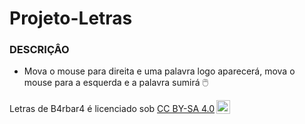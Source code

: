 # Projeto-Letras
### DESCRIÇÂO
- Mova o mouse para direita e uma palavra logo aparecerá, mova o mouse para a esquerda e a palavra sumirá 🖱️



<p xmlns:cc="http://creativecommons.org/ns#" xmlns:dct="http://purl.org/dc/terms/"><span property="dct:title">Letras</span> de <span property="cc:attributionName">B4rbar4</span> é licenciado sob <a href="https://creativecommons.org/licenses/by-sa/4.0/?ref=chooser-v1" target="_blank" rel="license noopener noreferrer" style="display:inline-block;">CC BY-SA 4.0<img style="height:22px!important;margin-left:3px;vertical-align:text-bottom;" src="https://mirrors.creativecommons.org/presskit/icons/cc.svg?ref=chooser-v1" alt=""><img style="altura:22px!importante;margem-esquerda:3px;alinhamento-vertical:texto-inferior;" src="https://mirrors.creativecommons.org/presskit/icons/by.svg?ref=chooser-v1" alt=""><img style="altura:22px!importante;margem-esquerda:3px;alinhamento-vertical:texto-inferior;" src="https://mirrors.creativecommons.org/presskit/icons/sa.svg?ref=chooser-v1" alt=""></a></p>
